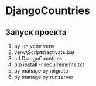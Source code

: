 # DjangoCountries
## Запуск проекта
1. py -m venv venv
2. venv\Scripts\activate.bat
3. cd DjangoCountries
4. pip install -r requirements.txt
5. py manage.py migrate
6. py manage.py runserver